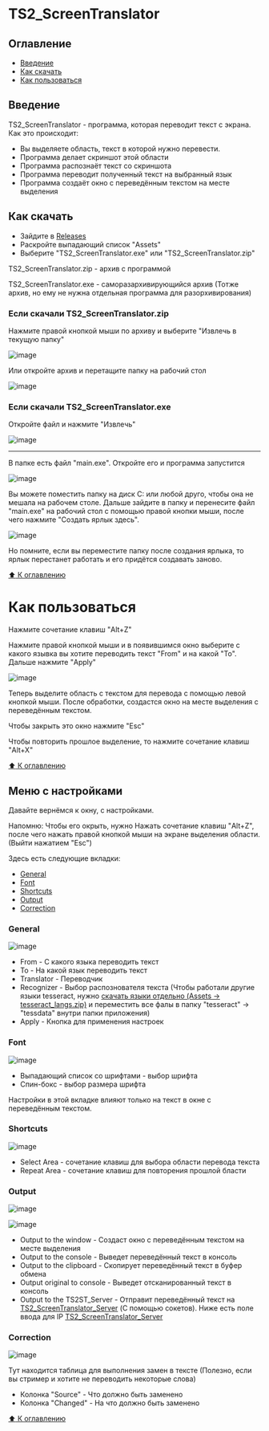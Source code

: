 # TS2_ScreenTranslator

## Оглавление
- [Введение](#введение)
- [Как скачать](#как-скачать)
- [Как пользоваться](#как-пользоваться)

## Введение

TS2_ScreenTranslator - программа, которая переводит текст с экрана. Как это происходит:
- Вы выделяете область, текст в которой нужно перевести.
- Программа делает скриншот этой области
- Программа распознаёт текст со скриншота
- Программа переводит полученный текст на выбранный язык
- Программа создаёт окно с переведённым текстом на месте выделения

## Как скачать
- Зайдите в [Releases](https://github.com/Shoker2/TS2_ScreenTranslator/releases)
- Раскройте выпадающий список "Assets"
- Выберите "TS2_ScreenTranslator.exe" или "TS2_ScreenTranslator.zip"

TS2_ScreenTranslator.zip - архив с программой

TS2_ScreenTranslator.exe - саморазархивирующийся архив (Тотже архив, но ему не нужна отдельная программа для разорхивирования)

### Если скачали TS2_ScreenTranslator.zip

Нажмите правой кнопкой мыши по архиву и выберите "Извлечь в текущую папку"

![image](https://user-images.githubusercontent.com/66993983/209824336-316d7c9e-c383-448b-a34f-b1d961510592.png)

Или откройте архив и перетащите папку на рабочий стол

![image](https://user-images.githubusercontent.com/66993983/209824433-f6502641-091e-49e4-9a73-c51108722d92.png)

### Если скачали TS2_ScreenTranslator.exe

Откройте файл и нажмите "Извлечь"

![image](https://user-images.githubusercontent.com/66993983/209824195-5d9068dd-b4bd-4e5b-8fe3-6000c1f2a00e.png)

---

В папке есть файл "main.exe". Откройте его и программа запустится

![image](https://user-images.githubusercontent.com/66993983/209826117-82d5cfa0-ef97-4394-9376-e744de198d43.png)

Вы можете поместить папку на диск C: или любой друго, чтобы она не мешала на рабочем столе. Дальше зайдите в папку и перенесите файл "main.exe" на рабочий стол с помощью правой кнопки мыши, после чего нажмите "Создать ярлык здесь".

![image](https://user-images.githubusercontent.com/66993983/209826495-23eeec84-69e2-43e1-b321-a682d25797d7.png)

Но помните, если вы переместите папку после создания ярлыка, то ярлык перестанет работать и его придётся создавать заново.

[:arrow_up: К оглавлению](#оглавление)

# Как пользоваться

Нажмите сочетание клавиш "Alt+Z"

Нажмите правой кнопкой мыши и в появившимся окно выберите с какого язывка вы хотите переводить текст "From" и на какой "To". Дальше нажмите "Apply"

![image](https://user-images.githubusercontent.com/66993983/212059973-b173f60d-9abc-4ae9-a83e-4366c98d6fc3.png)

Теперь выделите область с текстом для перевода с помощью левой кнопкой мыши. После обработки, создастся окно на месте выделения с переведённым текстом.

Чтобы закрыть это окно нажмите "Esc"

Чтобы повторить прошлое выделение, то нажмите сочетание клавиш "Alt+X"

[:arrow_up: К оглавлению](#оглавление)

## Меню с настройками

Давайте вернёмся к окну, с настройками.

Напомню: Чтобы его окрыть, нужно Нажать сочетание клавиш "Alt+Z", после чего нажать правой кнопкой мыши на экране выделения области. (Выйти нажатием "Esc")

Здесь есть следующие вкладки:
- [General](#general)
- [Font](#font)
- [Shortcuts](#shortcuts)
- [Output](#output)
- [Correction](#correction)

### General

![image](https://user-images.githubusercontent.com/66993983/212059973-b173f60d-9abc-4ae9-a83e-4366c98d6fc3.png)

- From - С какого языка переводить текст
- To - На какой язык переводить текст
- Translator - Переводчик
- Recognizer - Выбор распознователя текста (Чтобы работали другие языки tesseract, нужно [скачать языки отдельно (Assets -> tesseract_langs.zip)](https://github.com/Shoker2/TS2_ScreenTranslator/releases) и переместить все фалы в папку "tesseract" -> "tessdata" внутри папки приложения)
- Apply - Кнопка для применения настроек

### Font

![image](https://user-images.githubusercontent.com/66993983/209829804-3e49082f-08f0-4f05-9ffe-d8cadb0dc52f.png)

- Выпадающий список со шрифтами - выбор шрифта
- Спин-бокс - выбор размера шрифта

Настройки в этой вкладке влияют только на текст в окне с переведённым текстом.

### Shortcuts

![image](https://user-images.githubusercontent.com/66993983/209830697-df3bc328-84b2-4d30-9488-cf6c23a46f94.png)

- Select Area - сочетание клавиш для выбора области перевода текста
- Repeat Area - сочетание клавиш для повторения прошлой бласти

### Output

![image](https://user-images.githubusercontent.com/66993983/210096684-881e1e4a-66cf-4ced-a943-4b799f7ef3e4.png)

![image](https://user-images.githubusercontent.com/66993983/210096640-d16c3bc2-7064-42a3-8558-9eb0bc376317.png)

- Output to the window - Создаст окно с переведённым текстом на месте выделения
- Output to the console - Выведет переведённый текст в консоль
- Output to the clipboard - Скопирует переведённый текст в буфер обмена
- Output original to console - Выведет отсканированный текст в консоль
- Output to the TS2ST_Server - Отправит переведённый текст на [TS2_ScreenTranslator_Server](https://github.com/Shoker2/TS2_ScreenTranslator_Server) (С помощью сокетов). Ниже есть поле ввода для IP [TS2_ScreenTranslator_Server](https://github.com/Shoker2/TS2_ScreenTranslator_Server)

### Correction

![image](https://user-images.githubusercontent.com/66993983/209830709-3def4d19-c3fd-4714-9df2-eb7e447088cd.png)

Тут находится таблица для выполнения замен в тексте (Полезно, если вы стример и хотите не переводить некоторые слова)

- Колонка "Source" - Что должно быть заменено
- Колонка "Changed" - На что должно быть заменено

[:arrow_up: К оглавлению](#оглавление)
